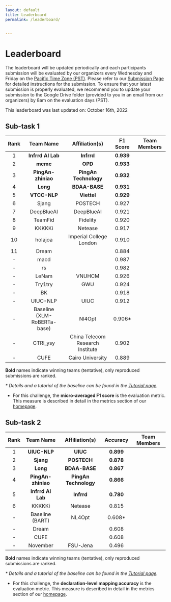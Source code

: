 ```yaml
---
layout: default
title: Leaderboard
permalink: /leaderboard/


---
```


# Leaderboard

The leaderboard will be updated periodically and each participants submission will be evaluated by our organizers every Wednesday and Friday on the [Pacific Time Zone (PST)](https://time.is/PT). Please refer to <!-- the template in the starter kit and --> our [Submission Page](https://nl4opt.github.io/submissions/) for detailed instructions for the submission. To ensure that your latest submission is properly evaluated, we recommend you to update your submission to the Google Drive folder (provided to you in an email from our organizers) by 8am on the evaluation days (PST). 

This leaderboard was last updated on: October 16th, 2022

## Sub-task 1

| Rank | Team Name                   | Affiliation(s)                   | F1 Score | Team Members |
|:----:|:---------------------------:|:--------------------------------:|:--------:|:------------:|
| 1    | __Infrrd AI Lab__           |  __Infrrd__                      | __0.939__|              |
| 2    | __mcmc__                    |  __OPD__                         | __0.933__|              |
| 3    | __PingAn-zhiniao__          |  __PingAn Technology__           | __0.932__|              |
| 4    | __Long__                    |  __BDAA-BASE__                   | __0.931__|              |
| 5    | __VTCC-NLP__                |  __Viettel__                     | __0.929__|              |
| 6    | Sjang                       |  POSTECH                     | 0.927    |              |
| 7    | DeepBlueAI                  |  DeepBlueAI                  | 0.921    |              |
| 8    | TeamFid                     |  Fidelity                    | 0.920    |              |
| 9    | KKKKKi                      |  Netease                     | 0.917    |              |
| 10   | holajoa                    |  Imperial College London      | 0.910    |              |
| 11   | Dream                      |                                  | 0.884    |              |
| -   | macd                        |                                  | 0.987    |              |
| -   | rs                          |                                  | 0.982    |              |
| -   | LeNam                       | VNUHCM                           | 0.926    |              |
| -   | Try1try                     | GWU                              | 0.924    |              |
| -   | BK                          |                                  | 0.918    |              |
| -   | UIUC-NLP                    | UIUC                             | 0.912    |              |
| -   | Baseline (XLM-RoBERTa-base) | Nl4Opt                           | 0.906*   |              |
| -   | CTRI_ysy                    | China Telecom Research Institute | 0.902    |              |
| -   | CUFE                        | Cairo University                 | 0.889    |              |

__Bold__ names indicate winning teams (tentative), only reproduced submissions are ranked. 

*\* Details and a tutorial of the baseline can be found in the [Tutorial page](https://nl4opt.github.io/tutorial/).*

* For this challenge, the **micro-averaged F1 score** is the evaluation metric. This measure is described in detail in the metrics section of our [homepage](https://nl4opt.github.io/). 

## Sub-task 2

| Rank | Team Name       | Affiliation(s)    | Accuracy | Team Members |
|:----:|:---------------:|:-----------------:|:--------:|:------------:|
| 1    | __UIUC-NLP__        | __UIUC__              | __0.899__    |              |
| 2    | __Sjang__           | __POSTECH__           | __0.878__    |              |
| 3    | __Long__            | __BDAA-BASE__         | __0.867__    |              |
| 4    | __PingAn-zhiniao__  | __PingAn Technology__ | __0.866__    |              |
| 5    | __Infrrd AI Lab__   | __Infrrd__            | __0.780__    |              |
| 6    | KKKKKi          | Netease           | 0.815    |              |
| -   | Baseline (BART) | NL4Opt            | 0.608*   |              |
| -   | Dream           |                   | 0.608    |              |
| -   | CUFE            |                   | 0.608    |              |
| -   | November        | FSU-Jena          | 0.496    |              |

__Bold__ names indicate winning teams (tentative), only reproduced submissions are ranked.

*\* Details and a tutorial of the baseline can be found in the [Tutorial page](https://nl4opt.github.io/tutorial/).*

* For this challenge, the **declaration-level mapping accuracy** is the evaluation metric. This measure is described in detail in the metrics section of our [homepage](https://nl4opt.github.io/).
